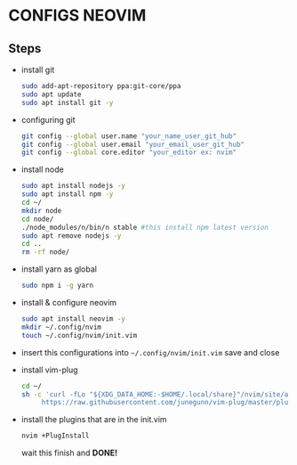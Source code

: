 # CONFIGS NEOVIM


## Steps

* install git
  ```bash
  sudo add-apt-repository ppa:git-core/ppa
  sudo apt update
  sudo apt install git -y
  ```
  
* configuring git
  ```bash
  git config --global user.name "your_name_user_git_hub"
  git config --global user.email "your_email_user_git_hub"
  git config --global core.editor "your_editor ex: nvim"
  ```

* install node
  ```bash
  sudo apt install nodejs -y
  sudo apt install npm -y
  cd ~/
  mkdir node
  cd node/
  ./node_modules/n/bin/n stable #this install npm latest version
  sudo apt remove nodejs -y
  cd ..
  rm -rf node/
  ```
* install yarn as global
  ```bash
  sudo npm i -g yarn
  ```
* install & configure neovim
  ```bash
  sudo apt install neovim -y
  mkdir ~/.config/nvim
  touch ~/.config/nvim/init.vim
  ```
* insert this configurations into ```~/.config/nvim/init.vim``` save and close
* install vim-plug
  ```bash
  cd ~/
  sh -c 'curl -fLo "${XDG_DATA_HOME:-$HOME/.local/share}"/nvim/site/autoload/plug.vim --create-dirs \
       https://raw.githubusercontent.com/junegunn/vim-plug/master/plug.vim'
  ```
* install the plugins that are in the init.vim
  ```bash
  nvim +PlugInstall
  ```
  wait this finish and **DONE!**

